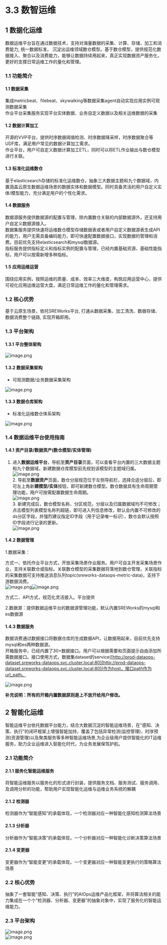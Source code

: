 # 3.3 数智运维


<a name="ey87a"></a>
## 1 数据化运维      
数据运维平台旨在通过数据技术，支持对海量数据的采集、计算、存储、加工和消费能力, 统一数据标准， 沉淀出运维领域数仓模型。基于数仓模型，提供规范化数据接入、聚合以及消费能力，能够让数据持续用起来，真正实现数据资产服务化，更好的支撑日常运维工作的量化和管理。

<a name="AdENm"></a>
### 1.1 功能简介

<a name="CWy8x"></a>
#### 1.1 数据采集

集成metricbeat、filebeat、skywalking等数据采集agent自动实现应用实例可观测数据采集<br />作业平台采集服务实现平台实体数据、业务自定义数据以及相关运维数据的采集

<a name="Tvzt6"></a>
#### 1.2 数据计算加工

开源的VVP平台，提供时序数据阈值检测、时序数据降采样，时序数据聚合等UDF库，满足用户常见的数据计算加工需求。<br />作业平台，用户可自定义数据计算加工ETL，同时可以将ETL作业输出与数仓模型进行关联。

<a name="LCRcC"></a>
#### 1.3 标准化运维数仓

基于elasticsearch存储的标准化运维数仓，抽象三大数据主题和九个数据域，内置涵盖云原生数据运维场景的数据实体和数据模型。同时具备灵活的用户自定义实体/模型能力，充分满足用户的个性化需求。

<a name="ue4yf"></a>
#### 1.4 数据服务

数据源服务提供数据源的配置与管理，除内置数仓关联的内部数据源外，还支持用户自定义数据源接入。<br />数据集服务提供快速将运维数仓模型存储数据表或者用户自定义数据源表生成API的能力，用户无需具备编码能力，即可快速配置数据接口，实现数据的管理和消费。目前优先支持elasticsearch和mysql数据源。<br />指标服务提供指标定义和指标实例的配置与管理，已经内置基础资源、基础性能指标，用户可以按需新增多种指标。

<a name="BhyVq"></a>
#### 1.5 应用运维运营

围绕应用实例，按照运维的质量、成本、效率三大维度，构筑应用运营中心，提供可视化应用运维运营大盘，满足日常运维工作的量化和管理需求。

<a name="ASupT"></a>
### 1.2 核心优势

基于云原生场景，依托SREWorks平台, 打通从数据采集、加工清洗、数据存储、数据消费整个链路, 实现开箱即用。

<a name="PpsSW"></a>
### 1.3 平台架构

<a name="viSB3"></a>
#### 1.3.1 平台整体架构
![image.png](/pictures/1647413448390-c1ae0b73-df81-422f-838f-9e6ee03b0c17.png)



<a name="LTm5l"></a>
#### 1.3.2 数据采集架构

- 可观测数据/业务数据采集架构

![image.png](/pictures/1625665796049-87e835e0-cd34-47bb-929f-b324fa49a2c5.png)

<a name="zJVO2"></a>
#### 1.3.3 数据仓库架构

- 标准化运维数仓体系架构

![image.png](/pictures/1645434268218-4df59a33-d436-420c-8f4a-e2f3de0027b6.png)
<a name="zL5Ju"></a>
### 1.4 数据运维平台使用指南

<a name="hJPVw"></a>
#### 1.4.1 资产目录/数据资产(数仓模型/实体管理)

1. 进入**数据运维平台**，导航至**资产目录**页面，可以查看平台内置的三大数据主题和九个数据域，新建数据仓库模型前先规划该模型的主题域归属。<br />![image.png](/pictures/1646899908738-6c0d7e8d-7333-4033-98d1-95484e21570a.png)<br />2. 导航至**数据资产**页面，数仓分层规范位于左侧导航栏，选择合适分层后，即可左上角新**建模型/实体**按钮，即可新建数仓模型。数仓数据具有生命周期管理功能，用户可按需配置数据生命周期。<br />![image.png](/pictures/1646900044211-dfab3ff9-a047-4f1a-ade6-bffaf9c4d417.png)<br />        3. 新建完成后，数仓模型名称、分区规范，分层以及归属数据域均不可修改；点击模型列表模型名称列超链，即可进入列信息修改，默认会内置不可修改的ds分区字段，并强烈建议指定ID字段（用于记录唯一标识），数仓会默认按照ID字段进行记录的更新。<br />![image.png](/pictures/1646900257523-e44fb8ea-62be-4dea-96cc-caf8941790ff.png)

<a name="b5EGH"></a>
#### 1.4.2 数据管理

1.数据采集：

方式一、依托作业平台方式，开放采集场景作业服务。用户可自主开发采集场景作业，支持关联数仓或指标。关联数仓模型的采集数据将落地到数仓管理，关联指标的采集数据可支持推送消息队列topic(sreworks-dataops-metric-data)，支持下游数据消费。<br />           ![image.png](/pictures/1647327107995-b92830a2-2a40-4d1e-b32b-89cd0473f6ff.png)![image.png](/pictures/1647327191390-f95ef1cb-efd8-4805-aaa6-3b0c7cd61165.png)

方式二、API方式，规范化灵活接入。平台提供

2.数据源：提供数据运维平台的数据源管理功能，默认内置SREWorks的mysql和es数据源

<a name="Ppto7"></a>
#### 1.4.3 数据服务

数据消费通过数据接口将数据仓库的生成数据API，让数据用起来，目前优先支持mysql和es两种数据源。<br />开箱服务中，已经内置了30+数据接口。用户可以根据需要和页面提示自由添加所需数据接口。接口使用方式，数据集dataset的service([http://prod-dataops-dataset.sreworks-dataops.svc.cluster.local:80](http://prod-dataops-dataset.sreworks-dataops.svc.cluster.local:80))作为host，接口path作为url_path。

![image.png](/pictures/1647328945945-ea48b1d2-840f-40a3-96e3-93a35980809b.png)



**补充说明：所有的开箱内置数据原则是上不放开给用户修改。**


<a name="wAki5"></a>
## 2 智能化运维      

智能运维平台依托数据平台能力，结合大数据沉淀的智能运维场景，在“感知、决策、执行”的闭环框架上增强智能加持，覆盖了包括异常检测(监控管理)、时序预测(资源管理)以及聚类服务等多种智能运维场景,为企业级用户提供智能化的IT运维服务，助力企业运维进入智能化时代，为业务发展保驾护航。

<a name="J4KnV"></a>
### 2.1 功能简介

<a name="j4G8m"></a>
#### 2.1.1 服务化智能运维服务

将智能运维服务以服务化的形式进行封装，提供服务文档、服务测试、服务调用、及调用分析的功能，帮助用户实现智能化运维与运维业务系统的解耦

<a name="zePh4"></a>
#### 2.1.2 检测器

检测器作为“智能感知”的承载体现，一个检测器对应一种智能化感知检测算法场景

<a name="XNn3C"></a>
#### 2.1.3 分析器

分析器作为“智能决策”的承载体现，一个分析器对应一种智能化诊断决策算法场景

<a name="VvgIH"></a>
#### 2.1.4 变更器

变更器作为“智能变更”的承载体现，一个变更器对应一种智能变更执行的策略算法场景

<a name="lLYz4"></a>
### 2.2 核心优势

抽象了一套智能“感知、决策、执行”的AIOps运维产品化框架，并将算法相关的能力集成在一个个“检测器、分析器、变更器”的抽象对象中，实现了服务化的智能运维能力。

<a name="OeE1E"></a>
### 2.3 平台架构
![image.png](/pictures/1645435949305-0405bd48-2955-4165-9cd7-59db31a03a91.png)<br />![image.png](/pictures/1645435799812-a2fbf28e-1af9-464a-8148-337114e71bc8.png)
